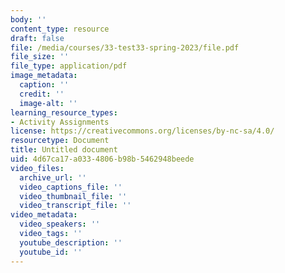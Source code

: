 ```yaml
---
body: ''
content_type: resource
draft: false
file: /media/courses/33-test33-spring-2023/file.pdf
file_size: ''
file_type: application/pdf
image_metadata:
  caption: ''
  credit: ''
  image-alt: ''
learning_resource_types:
- Activity Assignments
license: https://creativecommons.org/licenses/by-nc-sa/4.0/
resourcetype: Document
title: Untitled document
uid: 4d67ca17-a033-4806-b98b-5462948beede
video_files:
  archive_url: ''
  video_captions_file: ''
  video_thumbnail_file: ''
  video_transcript_file: ''
video_metadata:
  video_speakers: ''
  video_tags: ''
  youtube_description: ''
  youtube_id: ''
---
```

